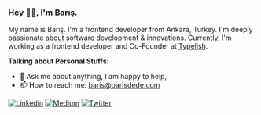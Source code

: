 ### Hey 👋🏽, I'm Barış.

My name is Barış. I'm a frontend developer from Ankara, Turkey. I'm deeply passionate about software development & innovations. Currently, I'm working as a frontend developer and Co-Founder at [Typelish](https://typelish.com/).

**Talking about Personal Stuffs:**

- 💬 Ask me about anything, I am happy to help,
- 📫 How to reach me: [baris@barisdede.com](mailto:baris@barisdede.com)

[![Linkedin](https://img.shields.io/badge/linkedin-%230077B5.svg?&style=for-the-badge&logo=linkedin&logoColor=white)](https://www.linkedin.com/in/baris5d/)
[![Medium](https://img.shields.io/badge/medium-%2312100E.svg?&style=for-the-badge&logo=medium&logoColor=white)](https://medium.com/@baris5d)
[![Twitter](https://img.shields.io/badge/twitter-%231DA1F2.svg?&style=for-the-badge&logo=twitter&logoColor=white)](https://twitter.com/baris5d)

